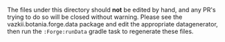 The files under this directory should **not** be edited by hand, and any PR's trying to do so
will be closed without warning. Please see the vazkii.botania.forge.data package and edit the appropriate datagenerator,
then run the `:Forge:runData` gradle task to regenerate these files.
